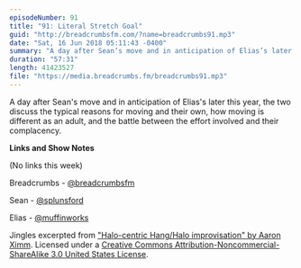 ```yaml
---
episodeNumber: 91
title: "91: Literal Stretch Goal"
guid: "http://breadcrumbsfm.com/?name=breadcrumbs91.mp3"
date: "Sat, 16 Jun 2018 05:11:43 -0400"
summary: "A day after Sean’s move and in anticipation of Elias’s later this year, the two discuss the typical reasons for moving and their own, how moving is different as an adult, and the battle between the effort involved and their complacency."
duration: "57:31"
length: 41423527
file: "https://media.breadcrumbs.fm/breadcrumbs91.mp3"
---
```

A day after Sean's move and in anticipation of Elias's later this year, the two discuss the typical reasons for moving and their own, how moving is different as an adult, and the battle between the effort involved and their complacency.

**Links and Show Notes**

(No links this week)

Breadcrumbs - [@breadcrumbsfm](https://twitter.com/breadcrumbsfm)

Sean - [@splunsford](https://twitter.com/splunsford)

Elias - [@muffinworks](https://twitter.com/muffinworks)

Jingles excerpted from ["Halo-centric Hang/Halo improvisation" by Aaron Ximm](http://freemusicarchive.org/music/aaron_ximm/handpans_and_the_hang/). Licensed under a [Creative Commons Attribution-Noncommercial-ShareAlike 3.0 United States License](http://creativecommons.org/licenses/by-nc-sa/3.0/us/).